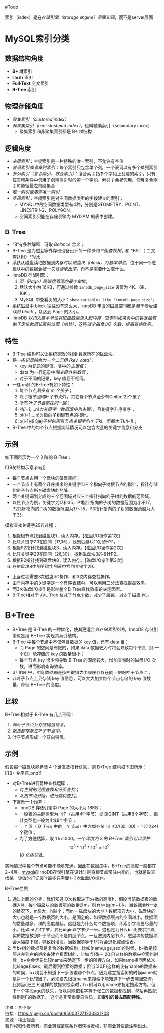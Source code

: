 #Todo 

索引（index）是在*存储引擎（storage engine）层面实现*，而不是server层面

# MySQL索引分类
## 数据结构角度
- **B+ 树**索引
- **Hash** 索引
- **Full-Text** 全文索引
- **R-Tree** 索引

## 物理存储角度
- *聚集索引（clustered index）*
- *非聚集索引（non-clustered index）*，也叫辅助索引（secondary index）
	- 聚集索引和非聚集索引都是 B+ 树结构
    

## 逻辑角度
- *主键索引*：主键索引是一种特殊的唯一索引，不允许有空值
- *普通索引或者单列索引*：每个索引只包含单个列，一个表可以有多个单列索引
- *多列索引（复合索引、联合索引）*：复合索引指多个字段上创建的索引，只有在查询条件中使用了创建索引时的第一个字段，索引才会被使用。使用复合索引时遵循最左前缀集合
- *唯一索引或者非唯一索引*
- *空间索引*：空间索引是对空间数据类型的字段建立的索引；
	- MYSQL中的空间数据类型有4种，分别是GEOMETRY、POINT、LINESTRING、POLYGON。
	- 空间索引只能在存储引擎为 MYISAM 的表中创建。


## B-Tree
- “B“有多种解释，可取 *Balance* 含义；
- B-Tree 是为磁盘等外存储设备设计的一种*多路平衡查找树*，和 *BST（ 二叉查找树）*对比。
- 系统从磁盘读取数据到内存时以*磁盘块（block）为基本单位*，位于同一个磁盘块中的数据会*被一次性读取出来*，而不是需要什么取什么。
- InnoDB 存储引擎：
	1. *页（Page）是磁盘管理的最小单位*。
	2. 默认大小为 16KB，可通过参数 `innodb_page_size` 设置为 4K、8K、16K；
	3. MySQL 中查看页的大小：`show variables like 'innodb_page_size';`
- 系统磁盘中 block 往往没有这么大，InnoDB 申请的磁盘空间都是*若干地址连续的 block* ，以达到 Page 的大小。
- InnoDB *以页为基本单位将磁盘数据读入到内存*，查询时如果页中的数据*能有助于定位数据记录的位置（地址）*，这将*减少磁盘 I/O 次数，提高查询效率*。

## 特性
- B-Tree 结构可以让系统高效的找到数据所在的磁盘块。
- 将*一条记录映射为一个二元组 [key, data]*：
	- key 为记录的键值，表中的*主键值*；
	- data 为一行记录中*除主键外的数据*；
	- 对于不同的记录，key 值互不相同。
- 一棵 *m阶* 的B-Tree有如下特性： 
	1. 每个节点*最多有 m 个孩子*； 
	2. 除了根节点和叶子节点外，其它每个节点至少有Ceil(m/2)个孩子；
	4. 所有*叶子节点都在同一层*；
	7. *ki(i=1,…n)为关键字（数据库中为主键）*，且关键字升序排序；
	8. pi(i=1,…n)为指向子树根节点的指针。
	9. p(i-1)指向的*子树的所有节点关键字均小于ki，但都大于k(i-1)*；
- B-Tree 中的每个节点根据实际情况可以包含大量的关键字信息和分支

## 示例
如下图所示为一个 3 阶的 B-Tree：

![[B树结构示意.png]]
- 每个节点占用一个盘块的磁盘空间；
- 一个节点上有两个升序排序的关键字和三个指向子树根节点的指针，指针存储的是子节点所在磁盘块的地址。
- 两个关键词划分成的三个范围域对应三个指针指向的子树的数据的范围域。
- 以根节点为例，关键字为17和35，P1指针指向的子树的数据范围为小于17，P2指针指向的子树的数据范围为17~35，P3指针指向的子树的数据范围为大于35。

模拟查找关键字29的过程：
1.  根据根节点找到磁盘块1，读入内存。【磁盘I/O操作第1次】
2.  比较关键字29在区间（17,35），找到磁盘块1的指针P2。
3.  根据P2指针找到磁盘块3，读入内存。【磁盘I/O操作第2次】
4.  比较关键字29在区间（26,30），找到磁盘块3的指针P2。
5.  根据P2指针找到磁盘块8，读入内存。【磁盘I/O操作第3次】
6.  在磁盘块8中的关键字列表中找到关键字29。

- 上面过程需要3次磁盘I/O操作，和3次内存查找操作。
- 由于内存中的关键字是一个有序表结构，可以利用二分法查找提高效率。
- 而3次磁盘I/O操作是影响整个B-Tree查找效率的决定因素。
- B-Tree相对于 AVL Tree 缩减了节点个数，减少了层数，减少了磁盘 I/O。


# B+Tree
- B+Tree 是 B-Tree 的一种优化，使其更适合*外存储索引结构*，InnoDB 存储引擎就是用 B+Tree 实现其索引结构。
- B-Tree 中每个节点中不仅包含数据的 key 值，还有 data 值：
	- 而 Page 的空间是有限的，如果 data 数据较大时将会导致每个节点（即一个页）能存储的 key 的数量很小；
	- 每个节点 key 很少将导致 B-Tree 的深度较大，增加查询时的磁盘 I/O 次数，进而影响查询效率。
- B+Tree 中，所有数据都是按照键值大小顺序存放在同一层的叶子节点上；
- 非叶子节点上只存储 key 值信息，可以大大加大每个节点存储的 key 值数量，降低 B+Tree 的高度。

## 比较
B+Tree 相对于 B-Tree 有几点不同：
1. *非叶子节点只存储键值信息*。
2. *数据都存放在叶子节点中*。
3. 叶子节点形成一个双向链表。

## 示例
假设每个磁盘块能存储 4 个键值及指针信息，则 B+Tree 结构如下图所示：   
![[B+ 树示意.png]]

- 对B+Tree进行两种查找运算：
	- 对*主键的范围查找和分页查找*；
	- *从根节点开始，进行随机查找*。
- 下面做一个推算：
	- InnoDB 存储引擎中 Page 的大小为 16KB；
	- 一般表的主键类型为 INT（占用4个字节）或 BIGINT（占用8个字节），指针类型也一般为4或8个字节；
	- 一个页（ B+Tree 中的一个节点）中大概存储 16 KB/(8B+8B) = 1K(1024) 个键值；
	- 为了方便估算，取 1 k=1000。一个*深度为 3 的 B+Tree 索引可以维护* $$10^3*10^3*10^3 = 10^9$$*10 亿条记录*。

实际情况中每个节点可能不能填充满，因此在数据库中，B+Tree的高度一般都在2~4层。[mysql](http://lib.csdn.net/base/mysql)的InnoDB存储引擎在设计时是将根节点常驻内存的，也就是说查找某一键值的行记录时最多只需要1~3次磁盘I/O操作。


B+Tree性质

1.  通过上面的分析，我们知道IO次数取决于b+数的高度h，假设当前数据表的数据为N，每个磁盘块的数据项的数量是m，则有h=㏒(m+1)N，当数据量N一定的情况下，m越大，h越小；而m = 磁盘块的大小 / 数据项的大小，磁盘块的大小也就是一个数据页的大小，是固定的，如果数据项占的空间越小，数据项的数量越多，树的高度越低。这就是为什么每个数据项，即索引字段要尽量的小，比如int占4字节，要比bigint8字节少一半。这也是为什么b+树要求把真实的数据放到叶子节点而不是内层节点，一旦放到内层节点，磁盘块的数据项会大幅度下降，导致树增高。当数据项等于1时将会退化成线性表。
2.  当b+树的数据项是复合的数据结构，比如(name,age,sex)的时候，b+数是按照从左到右的顺序来建立搜索树的，比如当(张三,20,F)这样的数据来检索的时候，b+树会优先比较name来确定下一步的所搜方向，如果name相同再依次比较age和sex，最后得到检索的数据；但当(20,F)这样的没有name的数据来的时候，b+树就不知道下一步该查哪个节点，因为建立搜索树的时候name就是第一个比较因子，必须要先根据name来搜索才能知道下一步去哪里查询。比如当(张三,F)这样的数据来检索时，b+树可以用name来指定搜索方向，但下一个字段age的缺失，所以只能把名字等于张三的数据都找到，然后再匹配性别是F的数据了， 这个是非常重要的性质，即**索引的最左匹配特性**。

  
作者：贾不假  
链接：https://juejin.cn/post/6850037271233331208  
来源：稀土掘金  
著作权归作者所有。商业转载请联系作者获得授权，非商业转载请注明出处。
